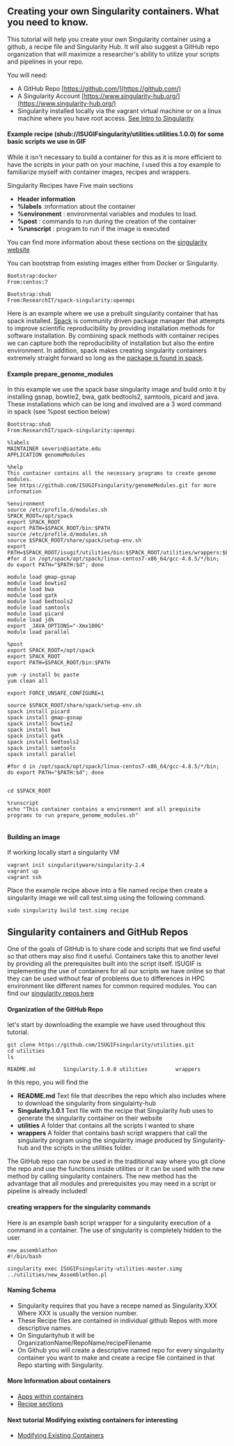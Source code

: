 ## Creating your own Singularity containers.  What you need to know.


This tutorial will help you create your own Singularity container using a github, a recipe file and Singularity Hub.  It will also suggest a GitHub repo organization that will maximize a researcher's ability to utilize your scripts and pipelines in your repo.

You will need:
* A GitHub Repo [https://github.com/](https://github.com/)
* A Singularity Account [https://www.singularity-hub.org/](https://www.singularity-hub.org/)
* Singularity installed locally via the vagrant virtual machine or on a linux machine where you have root access. [See Intro to Singularity](Singularity/Intro_Singularity.md)


#### Example recipe (shub://ISUGIFsingularity/utilities:utilities.1.0.0) for some basic scripts we use in GIF
While it isn't necessary to build a container for this as it is more efficient to have the scripts in your path on your machine, I used this a toy example to familiarize myself with container images, recipes and wrappers.

Singularity Recipes have Five main sections
* **Header information**
* **%labels**       :information about the container
* **%environment**  : environmental variables and modules to load.
* **%post**         : commands to run during the creation of the container
* **%runscript**    : program to run if the image is executed        

You can find more information about these sections on the [singularity website](http://singularity.lbl.gov/docs-recipes#environment)

You can bootstrap from existing images either from Docker or Singularity.
```
Bootstrap:docker
From:centos:7

Bootstrap:shub
From:ResearchIT/spack-singularity:openmpi
```

Here is an example where we use a prebuilt singularity container that has spack installed.  [Spack](https://spack.io/) is community driven package manager that attempts to improve scientific reproducibility by providing installation methods for software installation. By combining spack methods with container recipes we can capture both the reproducibility of installation but also the entire environment.  In addition, spack makes creating singularity containers extremely straight forward so long as the [package is found in spack](http://spack.readthedocs.io/en/latest/package_list.html).

#### Example prepare_genome_modules

In this example we use the spack base singularity image and build onto it by installing gsnap, bowtie2, bwa, gatk bedtools2, samtools, picard and java.  These installations which can be long and involved are a 3 word command in spack (see %post section below)

```
Bootstrap:shub
From:ResearchIT/spack-singularity:openmpi

%labels
MAINTAINER severin@iastate.edu
APPLICATION genomeModules

%help
This container contains all the necessary programs to create genome modules.
See https://github.com/ISUGIFsingularity/genomeModules.git for more information

%environment
source /etc/profile.d/modules.sh
SPACK_ROOT=/opt/spack
export SPACK_ROOT
export PATH=$SPACK_ROOT/bin:$PATH
source /etc/profile.d/modules.sh
source $SPACK_ROOT/share/spack/setup-env.sh
export PATH=$SPACK_ROOT/isugif/utilities/bin:$SPACK_ROOT/utilities/wrappers:$PATH
#for d in /opt/spack/opt/spack/linux-centos7-x86_64/gcc-4.8.5/*/bin; do export PATH="$PATH:$d"; done

module load gmap-gsnap
module load bowtie2
module load bwa
module load gatk
module load bedtools2
module load samtools
module load picard
module load jdk
export _JAVA_OPTIONS="-Xmx100G"
module load parallel

%post
export SPACK_ROOT=/opt/spack
export SPACK_ROOT
export PATH=$SPACK_ROOT/bin:$PATH

yum -y install bc paste
yum clean all

export FORCE_UNSAFE_CONFIGURE=1

source $SPACK_ROOT/share/spack/setup-env.sh
spack install picard
spack install gmap-gsnap
spack install bowtie2
spack install bwa
spack install gatk
spack install bedtools2
spack install samtools
spack install parallel

#for d in /opt/spack/opt/spack/linux-centos7-x86_64/gcc-4.8.5/*/bin; do export PATH="$PATH:$d"; done


cd $SPACK_ROOT

%runscript
echo "This container contains a environment and all prequisite programs to run prepare_genome_modules.sh"


```


#### Building an image
If working locally start a singularity VM

```
vagrant init singularityware/singularity-2.4
vagrant up
vagrant ssh
```

Place the example recipe above into a file named recipe then create a singularity image we will call test.simg using the following command.

```
sudo singularity build test.simg recipe
```


## Singularity containers and GitHub Repos

One of the goals of GitHub is to share code and scripts that we find useful so that others may also find it useful.  Containers take this to another level by providing all the prerequisites built into the script itself.  ISUGIF is implementing the use of containers for all our scripts we have online so that they can be used without fear of problems due to differences in HPC environment like different names for common required modules.  You can find our [singularity repos here](https://github.com/ISUGIFsingularity)

#### Organization of the GitHub Repo

let's start by downloading the example we have used throughout this tutorial.

```
git clone https://github.com/ISUGIFsingularity/utilities.git
cd utilities
ls
```
```
README.md         Singularity.1.0.0 utilities         wrappers
```

In this repo, you will find the
* **README.md** Text file that describes the repo which also includes where to download the singularity from singulairty-hub
* **Singularity.1.0.1** Text file with the recipe that Singularity hub uses to generate the singularity container on their website
* **utilities** A folder that contains all the scripts I wanted to share
* **wrappers** A folder that contains bash script wrappers that call the singularity program using the singularity image produced by Singularity-hub and the scripts in the utilities folder.

The GitHub repo can now be used in the traditional way where you git clone the repo and use the functions inside utilities or it can be used with the new method by calling singularity containers.  The new method has the advantage that all modules and prerequisites you may need in a script or pipeline is already included!  

#### creating wrappers for the singularity commands

Here is an example bash script wrapper for a singularity execution of a command in a container.  The use of singularity is completely hidden to the user.

```
new_assemblathon
#!/bin/bash

singularity exec ISUGIFsingularity-utilities-master.simg ../utilities/new_Assemblathon.pl
```


#### Naming Schema

* Singularity requires that you have a recepe named as Singularity.XXX  Where XXX is usually the version number.  
* These Recipe files are contained in individual github Repos with more descriptive names.
* On Singularityhub it will be OrganizationName/RepoName/recipeFilename
* On Github you will create a descriptive named repo for every singularity container you want to make and create a recipe file contained in that Repo starting with Singularity.


#### More Information about containers

* [Apps within containers](http://singularity.lbl.gov/docs-scif-apps)
* [Recipe sections](http://singularity.lbl.gov/docs-recipes#environment)


#### Next tutorial Modifying existing containers for interesting

* [Modifying Existing Containers](Appendix/HPC/Containers/modifyingExistingContainers.md)
